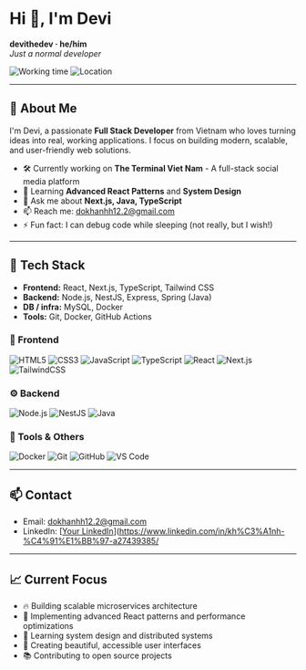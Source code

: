 <!-- Header / Hero -->
<h1 align="left">Hi 👋, I'm Devi</h1>
<p align="left">
  <strong>devithedev · he/him</strong><br>
  <em>Just a normal developer</em>
</p>

<!-- Small badges row -->
<p>
  <img alt="Working time" src="https://img.shields.io/badge/Working%20time-Active-brightgreen" />
  <img alt="Location" src="https://img.shields.io/badge/Location-Viet%20Nam-blue" />
</p>

---

## 🚀 About Me
I'm Devi, a passionate **Full Stack Developer** from Vietnam who loves turning ideas into real, working applications.
I focus on building modern, scalable, and user-friendly web solutions.

- 🛠 Currently working on **The Terminal Viet Nam** - A full-stack social media platform  
- 🌱 Learning **Advanced React Patterns** and **System Design**  
- 💬 Ask me about **Next.js, Java, TypeScript**
- 📫 Reach me: <a href="mailto:dokhanhh12.2@gmail.com">dokhanhh12.2@gmail.com</a>  
- ⚡ Fun fact: I can debug code while sleeping (not really, but I wish!)

---

## 🧰 Tech Stack
- **Frontend:** React, Next.js, TypeScript, Tailwind CSS  
- **Backend:** Node.js, NestJS, Express, Spring (Java)  
- **DB / infra:** MySQL, Docker 
- **Tools:** Git, Docker, GitHub Actions

<!-- Tech icons (emoji or shields) -->

### 🎨 Frontend
<p>
  <img alt="HTML5" src="https://img.shields.io/badge/HTML5-E34F26?logo=html5&logoColor=white"/>
  <img alt="CSS3" src="https://img.shields.io/badge/CSS3-1572B6?logo=css3&logoColor=white"/>
  <img alt="JavaScript" src="https://img.shields.io/badge/JavaScript-F7DF1E?logo=javascript&logoColor=black"/>
  <img alt="TypeScript" src="https://img.shields.io/badge/TypeScript-3178C6?logo=typescript&logoColor=white"/>
  <img alt="React" src="https://img.shields.io/badge/React-20232A?logo=react&logoColor=61DAFB"/>
  <img alt="Next.js" src="https://img.shields.io/badge/Next.js-000000?logo=nextdotjs&logoColor=white"/>
  <img alt="TailwindCSS" src="https://img.shields.io/badge/TailwindCSS-38B2AC?logo=tailwindcss&logoColor=white"/>
</p>

### ⚙️ Backend
<p>
  <img alt="Node.js" src="https://img.shields.io/badge/Node.js-339933?logo=node.js&logoColor=white"/>
  <img alt="NestJS" src="https://img.shields.io/badge/NestJS-E0234E?logo=nestjs&logoColor=white"/>
  <img alt="Java" src="https://img.shields.io/badge/Java-007396?logo=java&logoColor=white"/>
</p>

### 🧰 Tools & Others
<p>
  <img alt="Docker" src="https://img.shields.io/badge/Docker-2496ED?logo=docker&logoColor=white"/>
  <img alt="Git" src="https://img.shields.io/badge/Git-F05032?logo=git&logoColor=white"/>
  <img alt="GitHub" src="https://img.shields.io/badge/GitHub-181717?logo=github&logoColor=white"/>
  <img alt="VS Code" src="https://img.shields.io/badge/VS%20Code-007ACC?logo=visualstudiocode&logoColor=white"/>
</p>


---

## 📫 Contact 
- Email: <a href="mailto:dokhanhh12.2@gmail.com">dokhanhh12.2@gmail.com</a>  
- LinkedIn: [[Your LinkedIn](https://www.linkedin.com/in/your-profile)](https://www.linkedin.com/in/kh%C3%A1nh-%C4%91%E1%BB%97-a27439385/

---

## 📈 Current Focus
- 🔥 Building scalable microservices architecture
- 🎯 Implementing advanced React patterns and performance optimizations
- 🧠 Learning system design and distributed systems
- 🎨 Creating beautiful, accessible user interfaces
- 📚 Contributing to open source projects
